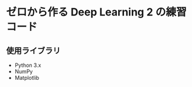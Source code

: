 ゼロから作る Deep Learning 2 の練習コード
==========================

## 使用ライブラリ

* Python 3.x
* NumPy
* Matplotlib